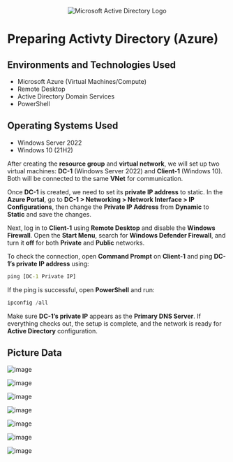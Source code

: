 <p align="center">
<img src="https://i.imgur.com/pU5A58S.png" alt="Microsoft Active Directory Logo"/>
</p>

<h1>Preparing Activty Directory (Azure)</h1>

<h2>Environments and Technologies Used</h2>

- Microsoft Azure (Virtual Machines/Compute)
- Remote Desktop
- Active Directory Domain Services
- PowerShell

<h2>Operating Systems Used </h2>

- Windows Server 2022
- Windows 10 (21H2)

After creating the **resource group** and **virtual network**, we will set up two virtual machines: **DC-1** (Windows Server 2022) and **Client-1** (Windows 10). Both will be connected to the same **VNet** for communication.  

Once **DC-1** is created, we need to set its **private IP address** to static. In the **Azure Portal**, go to **DC-1 > Networking > Network Interface > IP Configurations**, then change the **Private IP Address** from **Dynamic** to **Static** and save the changes.  

Next, log in to **Client-1** using **Remote Desktop** and disable the **Windows Firewall**. Open the **Start Menu**, search for **Windows Defender Firewall**, and turn it **off** for both **Private** and **Public** networks.  

To check the connection, open **Command Prompt** on **Client-1** and ping **DC-1’s private IP address** using:  
```cmd
ping [DC-1 Private IP]
```  
If the ping is successful, open **PowerShell** and run:  
```powershell
ipconfig /all
```  
Make sure **DC-1’s private IP** appears as the **Primary DNS Server**. If everything checks out, the setup is complete, and the network is ready for **Active Directory** configuration.

<h2>Picture Data </h2>

![image](https://github.com/user-attachments/assets/04440e5b-4f88-44b1-b797-cb43e9b99ddc)

![image](https://github.com/user-attachments/assets/a40717e8-2589-4895-a10a-3798b1cf5c1d)

![image](https://github.com/user-attachments/assets/12deed06-10a3-4e73-a68b-a3df0ceda6db)

![image](https://github.com/user-attachments/assets/f4ee8709-f483-4f02-92b6-1020920dc140)

![image](https://github.com/user-attachments/assets/69f5dda8-a67a-4d55-a1aa-8935f9f9dde4)

![image](https://github.com/user-attachments/assets/af3e916e-28c8-4706-8526-f32ba13a30ee)

![image](https://github.com/user-attachments/assets/0fa8d805-cbcf-430f-b2a7-f1996ec28a96)

